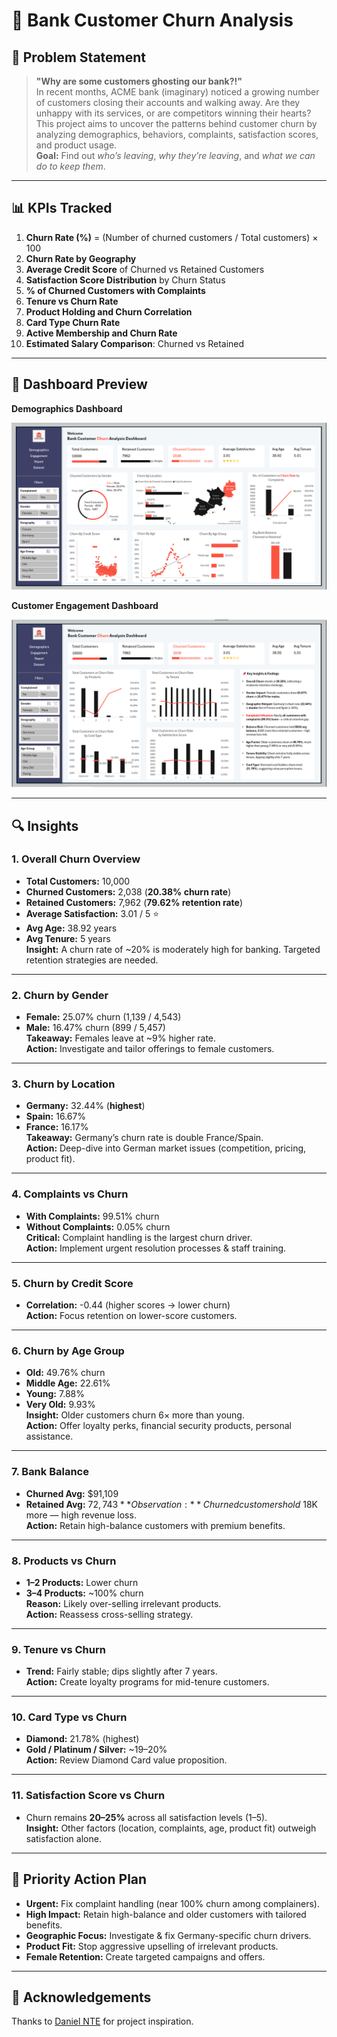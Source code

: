 # 🏦 Bank Customer Churn Analysis

## 📌 Problem Statement
> **"Why are some customers ghosting our bank?!"**  
In recent months, ACME bank (imaginary) noticed a growing number of customers closing their accounts and walking away. Are they unhappy with its services, or are competitors winning their hearts?  
This project aims to uncover the patterns behind customer churn by analyzing demographics, behaviors, complaints, satisfaction scores, and product usage.  
**Goal:** Find out *who’s leaving*, *why they’re leaving*, and *what we can do to keep them*.

---

## 📊 KPIs Tracked
1. **Churn Rate (%)** = (Number of churned customers / Total customers) × 100  
2. **Churn Rate by Geography**  
3. **Average Credit Score** of Churned vs Retained Customers  
4. **Satisfaction Score Distribution** by Churn Status  
5. **% of Churned Customers with Complaints**  
6. **Tenure vs Churn Rate**  
7. **Product Holding and Churn Correlation**  
8. **Card Type Churn Rate**  
9. **Active Membership and Churn Rate**  
10. **Estimated Salary Comparison**: Churned vs Retained  

---

## 📸 Dashboard Preview
**Demographics Dashboard**

![Bank Customer Churn Analysis](https://github.com/AyushLekhi123/Bank-Customer-Churn-Analysis/blob/main/Demographics%20Dashboard.png)

**Customer Engagement Dashboard**

![Bank Customer Churn Analysis](https://github.com/AyushLekhi123/Bank-Customer-Churn-Analysis/blob/main/Customer%20Engagement%20Dashboard.png)

---

## 🔍 Insights

### 1. Overall Churn Overview
- **Total Customers:** 10,000  
- **Churned Customers:** 2,038 (**20.38% churn rate**)  
- **Retained Customers:** 7,962 (**79.62% retention rate**)  
- **Average Satisfaction:** 3.01 / 5 ⭐  
- **Avg Age:** 38.92 years  
- **Avg Tenure:** 5 years  
**Insight:** A churn rate of ~20% is moderately high for banking. Targeted retention strategies are needed.

---

### 2. Churn by Gender
- **Female:** 25.07% churn (1,139 / 4,543)  
- **Male:** 16.47% churn (899 / 5,457)  
**Takeaway:** Females leave at ~9% higher rate.  
**Action:** Investigate and tailor offerings to female customers.

---

### 3. Churn by Location
- **Germany:** 32.44% (**highest**)  
- **Spain:** 16.67%  
- **France:** 16.17%  
**Takeaway:** Germany’s churn rate is double France/Spain.  
**Action:** Deep-dive into German market issues (competition, pricing, product fit).

---

### 4. Complaints vs Churn
- **With Complaints:** 99.51% churn  
- **Without Complaints:** 0.05% churn  
**Critical:** Complaint handling is the largest churn driver.  
**Action:** Implement urgent resolution processes & staff training.

---

### 5. Churn by Credit Score
- **Correlation:** -0.44 (higher scores → lower churn)  
**Action:** Focus retention on lower-score customers.

---

### 6. Churn by Age Group
- **Old:** 49.76% churn  
- **Middle Age:** 22.61%  
- **Young:** 7.88%  
- **Very Old:** 9.93%  
**Insight:** Older customers churn 6× more than young.  
**Action:** Offer loyalty perks, financial security products, personal assistance.

---

### 7. Bank Balance
- **Churned Avg:** $91,109  
- **Retained Avg:** $72,743  
**Observation:** Churned customers hold ~$18K more — high revenue loss.  
**Action:** Retain high-balance customers with premium benefits.

---

### 8. Products vs Churn
- **1–2 Products:** Lower churn  
- **3–4 Products:** ~100% churn  
**Reason:** Likely over-selling irrelevant products.  
**Action:** Reassess cross-selling strategy.

---

### 9. Tenure vs Churn
- **Trend:** Fairly stable; dips slightly after 7 years.  
**Action:** Create loyalty programs for mid-tenure customers.

---

### 10. Card Type vs Churn
- **Diamond:** 21.78% (highest)  
- **Gold / Platinum / Silver:** ~19–20%  
**Action:** Review Diamond Card value proposition.

---

### 11. Satisfaction Score vs Churn
- Churn remains **20–25%** across all satisfaction levels (1–5).  
**Insight:** Other factors (location, complaints, age, product fit) outweigh satisfaction alone.

---

## 🎯 Priority Action Plan
- **Urgent:** Fix complaint handling (near 100% churn among complainers).  
- **High Impact:** Retain high-balance and older customers with tailored benefits.  
- **Geographic Focus:** Investigate & fix Germany-specific churn drivers.  
- **Product Fit:** Stop aggressive upselling of irrelevant products.  
- **Female Retention:** Create targeted campaigns and offers.

---

## 🙌 Acknowledgements
Thanks to [Daniel NTE](https://www.linkedin.com/in/daniel-nte-daniel/) for project inspiration.

